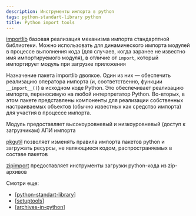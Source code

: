 ```yaml
---
description: Инструменты импорта в python
tags: python-standart-library python
title: Python import tools
---
```

[importlib](https://docs.python.org/3/library/importlib.html) базовая реализация механизма импорта стандарптной библиотеки. Можно использовать для динамического импорта модулей в процессе выполнения кода (для случаев, когда заранее не известно имя импортируемого модуля), в отличие от `import`, который импортирует модуль при загрузке приложения

Назначение пакета importlib двоякое. Один из них — обеспечить реализацию оператора импорта (и, соответственно, функции `__import__()`) в исходном коде Python. Это обеспечивает реализацию импорта, переносимую на любой интерпретатор Python. Во-вторых, в этом пакете представлены компоненты для реализации собственных настраиваемых объектов (обычно известных как средство импорта) для участия в процессе импорта.

Модуль предоставляет высокоуровневый и низкоуровневый (доступ к загрузчикам) АПИ импорта

[pkgutil](https://docs.python.org/3/library/pkgutil.html?highlight=pkgutil#module-pkgutil) позволяет изменять правила импорта пакетов python и загружать ресурсы, не являющиеся кодом, распространяемых в составе пакетов

[zipimport](https://docs.python.org/3/library/zipimport.html?highlight=zipimport#module-zipimport) предоставляет инструменты загрузки python-кода из zip-архивов

Смотри еще:

- [[python-standart-library]]
- [[setuptools]]
- [[archives-in-python]]

[//begin]: # "Autogenerated link references for markdown compatibility"
[python-standart-library]: ../lists/python-standart-library "Стандартная библиотека python и полезные ресурсы"
[setuptools]: setuptools "Setuptools"
[archives-in-python]: archives-in-python "Архивация в python"
[//end]: # "Autogenerated link references"